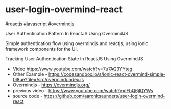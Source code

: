 # user-login-overmind-react

#reactjs #javascript #overmindjs

User Authentication Pattern In ReactJS Using OvermindJS


Simple authentication flow using overmindjs and reactjs, using ionic framework components for the UI.

Tracking User Authentication State In ReactJS Using OvermindJS

- Video https://www.youtube.com/watch?v=7u7AQ3YYteg
- Other Example - https://codesandbox.io/s/ionic-react-overmind-simple-0l8ue?file=/src/overmind/index.js
- Overmindjs -  https://overmindjs.org/
- previous video - https://www.youtube.com/watch?v=IFbQ6jlQYWs
- source code - https://github.com/aaronksaunders/user-login-overmind-react
